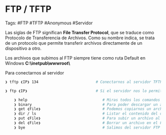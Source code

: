 # FTP / TFTP

Tags: #FTP #TFTP #Anonymous #Servidor

Las siglas de FTP significan **File Transfer Protocol**, que se traduce como Protocolo de Transferencia de Archivos. Como su nombre indica, se trata de un protocolo que permite transferir archivos directamente de un dispositivo a otro.

Los archivos que subimos al FTP siempre tiene como ruta Default en Windows
**C:\\inetpub\\wwwroot\\**

Para conectarnos al servidor
```bash
❯ tftp ❮IP❯ 134                          # Conectarnos al servidor TFTP.

❯ ftp ❮IP❯                               # Si el servidor nos lo permite nos podemos conectar como Anonymous sin password

	❯ help                                  # Miras todos los comandos que puedes usar 
	❯ binary                                # Para poder descargar un archivo del FTP nos debemos poner en modo binario 
	❯ get ❮File❯                            # Podemos copiarnos un archivo.
	❯ dir / ls                              # Listar el contenido del directorio
	❯ put ❮File❯                            # Para subir un archivo al FTP
	❯ del ❮File❯                            # Borrar un archivo en el FTP
	❯ bye                                   # Salimos del servidor FTP
```